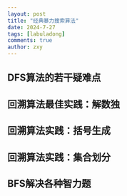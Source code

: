 ```yaml
---
layout: post
title: "经典暴力搜索算法"
date: 2024-7-27
tags: [labuladong]
comments: true
author: zxy
---
```


## DFS算法的若干疑难点



## 回溯算法最佳实践：解数独



## 回溯算法实践：括号生成



## 回溯算法实践：集合划分



## BFS解决各种智力题
